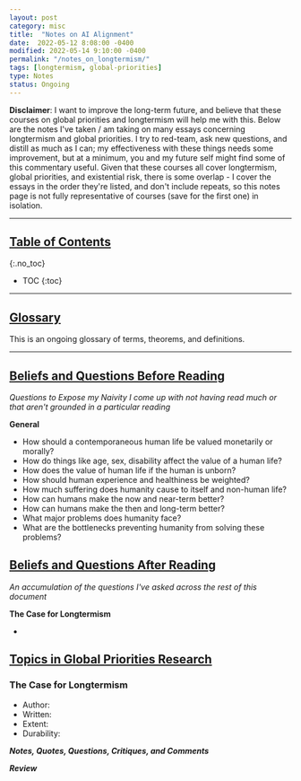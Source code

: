 ```yaml
---
layout: post
category: misc
title:  "Notes on AI Alignment"
date:  2022-05-12 8:08:00 -0400
modified: 2022-05-14 9:10:00 -0400
permalink: "/notes_on_longtermism/"
tags: [longtermism, global-priorities]
type: Notes
status: Ongoing
---
```


<!-- Format:
Terms I might like to remember
Read each section
  Do I agree or disagree?
  How confident am I in my agreement or disagreement?
  If what's being said is true, how should I update my beliefs?
  What shortcuts / what research is missing / would invade did the author take?
  How confident is the author in this claim?
  What support does the author have for their claims?
  What are the main takeaways?
  What would it take to change the author's claims?  
Prune terms that I might like to remember
Pose questions -->

__Disclaimer__: I want to improve the long-term future, and believe that these courses on global priorities and longtermism will help me with this. Below are the notes I've taken / am taking on many essays concerning longtermism and global priorities. I try to red-team, ask new questions, and distill as much as I can; my effectiveness with these things needs some improvement, but at a minimum, you and my future self might find some of this commentary useful. Given that these courses all cover longtermism, global priorities, and existential risk, there is some overlap - I cover the essays in the order they're listed, and don't include repeats, so this notes page is not fully representative of courses (save for the first one) in isolation.

---

## [Table of Contents](#top)
{:.no_toc}
* TOC
{:toc}

---

## [Glossary](#glossary)

This is an ongoing glossary of terms, theorems, and definitions.

---

## [Beliefs and Questions Before Reading](#before-reading)
_Questions to Expose my Naivity I come up with not having read much or that aren't grounded in a particular reading_


__General__

- How should a contemporaneous human life be valued monetarily or morally?
- How do things like age, sex, disability affect the value of a human life?
- How does the value of human life if the human is unborn?
- How should human experience and healthiness be weighted?
- How much suffering does humanity cause to itself and non-human life?
- How can humans make the now and near-term better?
- How can humans make the then and long-term better?
- What major problems does humanity face?
- What are the bottlenecks preventing humanity from solving these problems?


## [Beliefs and Questions After Reading](#after-reading)
_An accumulation of the questions I've asked across the rest of this document_

__The Case for Longtermism__

-

## [Topics in Global Priorities Research][topics_in_gpr]

[topics_in_gpr]: https://globalprioritiesinstitute.org/topics-in-global-priorities-research/ "https://globalprioritiesinstitute.org/topics-in-global-priorities-research/"

### The Case for Longtermism

- Author:
- Written:
- Extent:
- Durability:

___Notes, Quotes, Questions, Critiques, and Comments___

___Review___

<!-- ### Astronomical Waste

### On the Overwhelming Importance of Shaping the Far Future

### Discounting Disentangled

### The Asymmetry, Uncertainty, and the Long Term

### Population Axiology

### Moral Uncertainty About Population Axiology

### Person-affecting Views and Saturating Counterpart Relations

### The Paralysis Argument

### Doing vs. Allowing Harm

### Intergenerational Justice

### Cosmopolitan Justice, Responsibility, and Global Climate Change

### What’s Wrong With Human Extinction?

### The Epistemological Challenge to Longtermism

### The Importance of Global Extinction in Climate Change Policy

### Was the Wealth of Nations Determined in 1000B.C.?

### Maximal Cluelessness

### Cluelessness

### Decision Making With Imprecise Probabilities

### Decision Beyond Precision

### Exceeding Expectations

### Pascal's Mugging

### Why We Can’t Take Expected Value Estimates Literally

### Should we Maxipok or Maxevas?

### Caring About the Distant Future: Why it Matters and What it Means

### The Expected Value of Extinction Risk Reduction is Positive

### Reducing the Risks of Astronomical Suffering: A Neglected Priority

### Optimal Timing for Longtermists

### When Should an Effective Altruist Donate?

### Caring About the Distant Future: Why it Matters and What it Means

---

## A Full Syllabus on Longtermism

### The Precipice, Chapter 1: Standing at the precipice

### The Precipice, Chapter 2: Existential risk

### Justice and Future Generations

### Reasons and Persons, Chapter 16: The Non-identity Problem

### Can We Harm and Benefit in Creating?

### Cross-species Comparisons of Welfare, Chapter 6: Welfare as an Impersonal or as a Personal Good

### Climate change, War, and the Non-identity Problem

### Staking Our Future: Deontic Long-termism and the Non-identity Problem

### Reasons and Persons, Chapter 17: The Repugnant Conclusion

### Reasons and Persons, Chapter 18: The Absurd Conclusion

### Reasons and Persons, Chapter 19: The Mere Addition Paradox

### What Should we do About Future Generations?: Impossibility of Parfit’s Theory X

### Pareto Principles in Infinite Ethics, Chapter 1: The Foundations of Infinite Ethics

### Against the Social Discount Rate

### ‘The Only Ethical Argument for Positive Delta’?

### ‘Discounting the Future’

### Discounting Future Health

### Moral Demands and the Far Future

### A Paradox for Tiny Probabilities and Enormous Values

### The Constraint Against Doing Harm and Long-Term Consequences

### Contractualism and the Non-Identity Problem

### Risking Future Generations

### Justice Between Generations

### Future Generations and the Metaphysics of the Self: Western and Indian Philosophical Perspectives

### Moral Obligations to Future Generations in African Thought

### The Epistemic Challenge to Longtermism

### Are We Living at the Hinge of History?

### How Feasible is Long-range Forecasting?

### Consequentialism and Cluelessness

### Heuristics for Clueless Agents: How to Get Away With Ignoring What Matters Most in Ordinary Decision-making

### Suffering-Focused Ethics, Chapter 14, Reducing S-risks

### Longtermist Institutional Reform

### The World Destruction Argument

### Should Altruists Focus on Reducing Short-term or Far-future Suffering?

### Letter from Utopia

### Were the Great Tragedies of History “Mere Ripples”?: The Case Against Longtermism

### Utopian Neuroscience? -->
